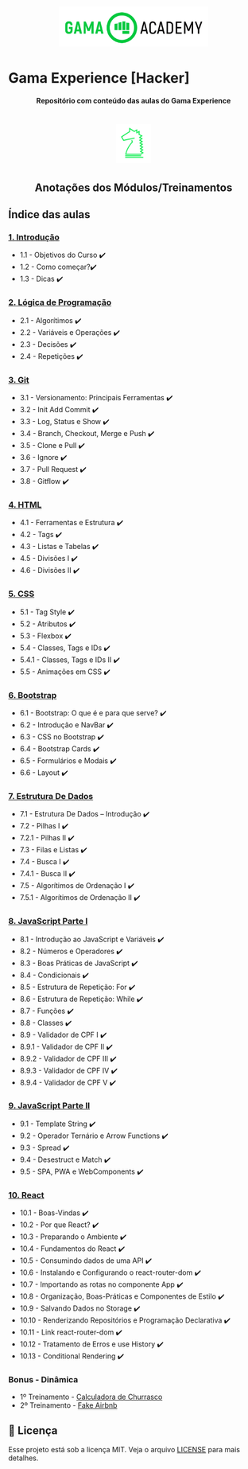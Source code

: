 <h1 align="center">
    <img alt="Gama" title="LogoGama" src="./img/GamaLogo.png" width="300px" />
</h1>

# Gama Experience [Hacker]
<h4 align="center">Repositório com conteúdo das aulas do Gama Experience</h4>

<h1 align="center">
    <img alt="Hacker" title="Hacker" src="./img/Hacker.png" width="70px" />
</h1>

<h2 align="center">
  Anotações dos Módulos/Treinamentos
</h2>

## Índice das aulas

 ### [1. Introdução](https://github.com/BrunoNishimura/Gama-Experience-Hacker/tree/main/Introducao)
- 1.1 - Objetivos do Curso :heavy_check_mark:
- 1.2 - Como começar?:heavy_check_mark:
- 1.3 - Dicas :heavy_check_mark:
 ### [2. Lógica de Programação](https://github.com/BrunoNishimura/Gama-Experience-Hacker/tree/main/2%20L%C3%B3gica%20de%20Programa%C3%A7%C3%A3o)
- 2.1 - Algorítimos :heavy_check_mark:
- 2.2 - Variáveis e Operações :heavy_check_mark:
- 2.3 - Decisões :heavy_check_mark:
- 2.4 - Repetições :heavy_check_mark:
### [3. Git](https://github.com/BrunoNishimura/Gama-Experience-Hacker/tree/main/3%20Git)
- 3.1 - Versionamento: Principais Ferramentas :heavy_check_mark:
- 3.2 - Init Add Commit :heavy_check_mark:
- 3.3 - Log, Status e Show :heavy_check_mark:
- 3.4 - Branch, Checkout, Merge e Push :heavy_check_mark:
- 3.5 - Clone e Pull :heavy_check_mark:
- 3.6 - Ignore :heavy_check_mark:
- 3.7 - Pull Request :heavy_check_mark:
- 3.8 - Gitflow :heavy_check_mark:
### [4. HTML](https://github.com/BrunoNishimura/Gama-Experience-Hacker/tree/main/4%20HTML)
- 4.1 - Ferramentas e Estrutura :heavy_check_mark:
- 4.2 - Tags :heavy_check_mark:
- 4.3 - Listas e Tabelas :heavy_check_mark:
- 4.5 - Divisões I :heavy_check_mark:
- 4.6 - Divisões II :heavy_check_mark:
### [5. CSS](https://github.com/BrunoNishimura/Gama-Experience-Hacker/tree/main/5%20CSS)
- 5.1 - Tag Style :heavy_check_mark:
- 5.2 - Atributos :heavy_check_mark:
- 5.3 - Flexbox :heavy_check_mark:
- 5.4 - Classes, Tags e IDs :heavy_check_mark:
- 5.4.1 - Classes, Tags e IDs II :heavy_check_mark:
- 5.5 - Animações em CSS :heavy_check_mark:
### [6. Bootstrap](https://github.com/BrunoNishimura/Gama-Experience-Hacker/tree/main/6%20Bootstrap)
- 6.1 - Bootstrap: O que é e para que serve? :heavy_check_mark:
- 6.2 - Introdução e NavBar :heavy_check_mark:
- 6.3 - CSS no Bootstrap :heavy_check_mark:
- 6.4 - Bootstrap Cards :heavy_check_mark:
- 6.5 - Formulários e Modais :heavy_check_mark:
- 6.6 - Layout :heavy_check_mark:
### [7. Estrutura De Dados](https://github.com/BrunoNishimura/Gama-Experience-Hacker/tree/main/7%20Estrutura%20de%20Dados)
- 7.1 - Estrutura De Dados – Introdução :heavy_check_mark:
- 7.2 - Pilhas I :heavy_check_mark:
- 7.2.1 - Pilhas II :heavy_check_mark:
- 7.3 - Filas e Listas :heavy_check_mark:
- 7.4 - Busca I :heavy_check_mark:
- 7.4.1 - Busca II :heavy_check_mark:
- 7.5 - Algorítimos de Ordenação I :heavy_check_mark:
- 7.5.1 - Algorítimos de Ordenação II :heavy_check_mark:
### [8. JavaScript Parte I](https://github.com/BrunoNishimura/Gama-Experience-Hacker/tree/main/8%20JavaScript%20Parte%20I)
- 8.1 - Introdução ao JavaScript e Variáveis :heavy_check_mark:
- 8.2 - Números e Operadores :heavy_check_mark:
- 8.3 - Boas Práticas de JavaScript :heavy_check_mark:
- 8.4 - Condicionais :heavy_check_mark:
- 8.5 - Estrutura de Repetição: For :heavy_check_mark:
- 8.6 - Estrutura de Repetição: While :heavy_check_mark:
- 8.7 - Funções :heavy_check_mark:
- 8.8 - Classes :heavy_check_mark:
- 8.9 - Validador de CPF I :heavy_check_mark:
- 8.9.1 - Validador de CPF II :heavy_check_mark:
- 8.9.2 - Validador de CPF III :heavy_check_mark:
- 8.9.3 - Validador de CPF IV :heavy_check_mark:
- 8.9.4 - Validador de CPF V :heavy_check_mark:
### [9. JavaScript Parte II](https://github.com/BrunoNishimura/Gama-Experience-Hacker/tree/main/9%20JavaScript%20Parte%20II)
- 9.1 - Template String :heavy_check_mark:
- 9.2 - Operador Ternário e Arrow Functions :heavy_check_mark:
- 9.3 - Spread :heavy_check_mark:
- 9.4 - Desestruct e Match :heavy_check_mark:
- 9.5 - SPA, PWA e WebComponents :heavy_check_mark:
### [10. React](https://github.com/BrunoNishimura/Gama-Experience-Hacker/tree/main/10%20React)
- 10.1 - Boas-Vindas :heavy_check_mark:
- 10.2 - Por que React? :heavy_check_mark:
- 10.3 - Preparando o Ambiente :heavy_check_mark:
- 10.4 - Fundamentos do React :heavy_check_mark:
- 10.5 - Consumindo dados de uma API :heavy_check_mark:
- 10.6 - Instalando e Configurando o react-router-dom :heavy_check_mark:
- 10.7 - Importando as rotas no componente App :heavy_check_mark:
- 10.8 - Organização, Boas-Práticas e Componentes de Estilo :heavy_check_mark:
- 10.9 - Salvando Dados no Storage :heavy_check_mark:
- 10.10 - Renderizando Repositórios e Programação Declarativa :heavy_check_mark:
- 10.11 - Link react-router-dom :heavy_check_mark:
- 10.12 - Tratamento de Erros e use History :heavy_check_mark:
- 10.13 - Conditional Rendering :heavy_check_mark:
### Bonus - Dinâmica
- 1º Treinamento - [Calculadora de Churrasco](https://github.com/BrunoNishimura/gama-academy-calculadora-churrasco) 
- 2º Treinamento - [Fake Airbnb](https://github.com/BrunoNishimura/gama-assignment-helper)







## :memo: Licença

Esse projeto está sob a licença MIT. Veja o arquivo [LICENSE](LICENSE) para mais detalhes.
